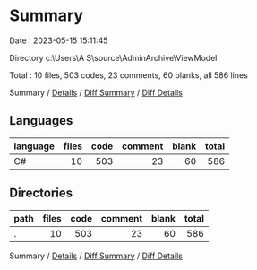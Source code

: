 # Summary

Date : 2023-05-15 15:11:45

Directory c:\\Users\\A S\\source\\AdminArchive\\ViewModel

Total : 10 files,  503 codes, 23 comments, 60 blanks, all 586 lines

Summary / [Details](details.md) / [Diff Summary](diff.md) / [Diff Details](diff-details.md)

## Languages
| language | files | code | comment | blank | total |
| :--- | ---: | ---: | ---: | ---: | ---: |
| C# | 10 | 503 | 23 | 60 | 586 |

## Directories
| path | files | code | comment | blank | total |
| :--- | ---: | ---: | ---: | ---: | ---: |
| . | 10 | 503 | 23 | 60 | 586 |

Summary / [Details](details.md) / [Diff Summary](diff.md) / [Diff Details](diff-details.md)